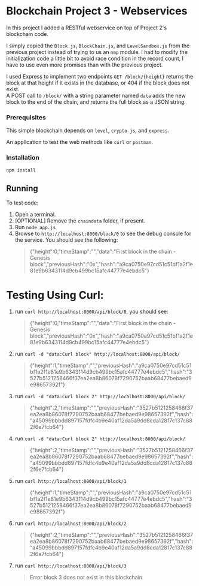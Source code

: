 # Blockchain Project 3 - Webservices

In this project I added a RESTful webservice on top of Project 2's blockchain code.  

I simply copied the `Block.js`, `BlockChain.js`, and `LevelSandbox.js` from the
previous project instead of trying to us an `nmp` module. I had to modify the initialization
code a little bit to avoid race condition in the record count,
I have to use even more promises than with the previous project.

I used Express to implement two endpoints `GET /block/{height}` returns the block
at that height if it exists in the database, or 404 if the block does not exist.  
A POST call to `/block/` with a string parameter named `data` adds the new block to the end of the chain, and returns the full block as a JSON string.

### Prerequisites

This simple blockchain depends on `level`, `crypto-js`, and `express`.

An application to test the web methods like `curl` or `postman`.

### Installation

```
npm install
```

## Running

To test code:
 1. Open a terminal.
 2. [OPTIONAL] Remove the `chaindata` folder, if present.
 3. Run `node app.js`
 4. Browse to `http://localhost:8000/block/0` to see the debug console for the service.
    You should see the following:
    > {"height":0,"timeStamp":"","data":"First block in the chain - Genesis block","previousHash":"0x","hash":"a9ca0750e97cd51c51bf1a2f1e81e9b6343114d9cb499bc15afc44777e4ebdc5"}

# Testing Using Curl:

1. run `curl http://localhost:8000/api/block/0`, you should see:
   > {"height":0,"timeStamp":"","data":"First block in the chain - Genesis block","previousHash":"0x","hash":"a9ca0750e97cd51c51bf1a2f1e81e9b6343114d9cb499bc15afc44777e4ebdc5"}
2. run `curl -d "data:Curl block" http://localhost:8000/api/block/`
   >{"height":1,"timeStamp":"","previousHash":"a9ca0750e97cd51c51bf1a2f1e81e9b6343114d9cb499bc15afc44777e4ebdc5","hash":"3527b5121258466f37ea2ea8b86078f7290752baab68477bebaed9e98657392f"}
3. run `curl -d "data:Curl block 2" http://localhost:8000/api/block/`
   >{"height":2,"timeStamp":"","previousHash":"3527b5121258466f37ea2ea8b86078f7290752baab68477bebaed9e98657392f","hash":"a45099bbbdd897157fdfc4b9e40af12da5a9dd8cda12817c137c882f6e7fcb64"}
4. run `curl -d "data:Curl block 2" http://localhost:8000/api/block/`
   >{"height":2,"timeStamp":"","previousHash":"3527b5121258466f37ea2ea8b86078f7290752baab68477bebaed9e98657392f","hash":"a45099bbbdd897157fdfc4b9e40af12da5a9dd8cda12817c137c882f6e7fcb64"}    
5. run `curl http://localhost:8000/api/block/1`
   >{"height":1,"timeStamp":"","previousHash":"a9ca0750e97cd51c51bf1a2f1e81e9b6343114d9cb499bc15afc44777e4ebdc5","hash":"3527b5121258466f37ea2ea8b86078f7290752baab68477bebaed9e98657392f"}
6. run `curl http://localhost:8000/api/block/2`
   >{"height":2,"timeStamp":"","previousHash":"3527b5121258466f37ea2ea8b86078f7290752baab68477bebaed9e98657392f","hash":"a45099bbbdd897157fdfc4b9e40af12da5a9dd8cda12817c137c882f6e7fcb64"}
7. run `curl http://localhost:8000/api/block/3`
   > Error block 3 does not exist in this blockchain
     
